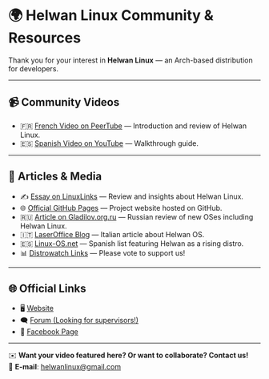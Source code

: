 # 🌍 Helwan Linux Community & Resources

Thank you for your interest in **Helwan Linux** — an Arch-based distribution for developers.

---

## 📹 Community Videos

- 🇫🇷 [French Video on PeerTube](https://peertube.pcservice46.fr/w/t4w7FgJXbX94CFoxRpDNcF?start=0s) — Introduction and review of Helwan Linux.  
- 🇪🇸 [Spanish Video on YouTube](https://www.youtube.com/watch?v=gC157gQ4XaY) — Walkthrough guide.

---

## 📰 Articles & Media

- ✍️ [Essay on LinuxLinks](https://www.linuxlinks.com/halwan-arch-based-distro-developers/) — Review and insights about Helwan Linux.  
- 🌐 [Official GitHub Pages](https://helwan-linux.github.io/helwan-linux/) — Project website hosted on GitHub.  
- 🇷🇺 [Article on Gladilov.org.ru](https://gladilov.org.ru/blog/all/new-virtual-os-29-04-2025/) — Russian review of new OSes including Helwan Linux.  
- 🇮🇹 [LaserOffice Blog](https://www.laseroffice.it/blog/2025/05/19/helwan-os-la-distribuzione-gnu-linux-multiuso-egiziana/) — Italian article about Helwan OS.  
- 🇪🇸 [Linux-OS.net](https://linux-os.net/top-nuevas-distros-linux-bsd-a-ser-reconocidas-en-2025-parte-05/) — Spanish list featuring Helwan as a rising distro.  
- 📊 [Distrowatch Links](https://distrowatch.com/dwres.php?resource=links#new) — Please vote to support us!

---

## 🌐 Official Links

- 🖥️ [Website](https://helwan-linux.mystrikingly.com/)  
- 🗨️ [Forum (Looking for supervisors!)](https://helwanlinux.createaforum.com/index.php)  
- 📘 [Facebook Page](https://www.facebook.com/profile.php?id=61571106461288)

---

✉️ **Want your video featured here? Or want to collaborate? Contact us!**  
📧 **E-mail**: helwanlinux@gmail.com
